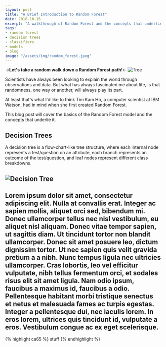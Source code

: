 ```yaml
---
layout: post
title: "A Brief Introduction to Random Forest"
date: 2018-10-16
excerpt: "A walkthrough of Random Forest and the concepts that underlie it."
tags:
- random forest
- decision trees
- classifiers
- models
- blog
image: "/assets/img/random_forest.jpeg"
---
```

->**Let's take a random walk down a Random Forest path!**<-
![Tree]({{"/assets/img/random_forest.jpeg"}})

Scientists have always been looking to explain the world through observations and data. But what has always fascinated me about life, is that randomness, one way or another, will always play its part.

At least that's what I'd like to think Tim Kam Ho, a computer scientist at IBM Watson, had in mind when she first created Random Forest.

This blog post will cover the basics of the Random Forest model and the concepts that underlie it.

## Decision Trees

A decision tree is a flow-chart-like tree structure, where each internal node represents a test/question on an attribute, each branch represents an outcome of the test/question, and leaf nodes represent different class breakdowns.

![Decision Tree]({{"/assets/img/decision_tree.png"}})
---


Lorem ipsum dolor sit amet, consectetur adipiscing elit. Nulla at convallis erat. Integer ac sapien mollis, aliquet orci sed, bibendum mi. Donec ullamcorper tellus nec nisl vestibulum, eu aliquet nisl aliquam. Donec vitae tempor sapien, ut sagittis diam. Ut tincidunt tortor non blandit ullamcorper. Donec sit amet posuere leo, dictum dignissim tortor. Ut nec sapien quis velit gravida pretium a a nibh. Nunc tempus ligula nec ultricies ullamcorper. Cras lobortis, leo vel efficitur vulputate, nibh tellus fermentum orci, et sodales risus elit sit amet ligula. Nam odio ipsum, faucibus a maximus id, faucibus a odio. Pellentesque habitant morbi tristique senectus et netus et malesuada fames ac turpis egestas. Integer a pellentesque dui, nec iaculis lorem. In eros lorem, ultrices quis tincidunt id, vulputate a eros. Vestibulum congue ac ex eget scelerisque.
---

{% highlight ca65 %}
stuff
{% endhighlight %}
